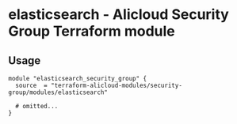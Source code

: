 # elasticsearch - Alicloud Security Group Terraform module

## Usage

```hcl
module "elasticsearch_security_group" {
  source  = "terraform-alicloud-modules/security-group/modules/elasticsearch"

  # omitted...
}
```

<!-- BEGINNING OF PRE-COMMIT-TERRAFORM DOCS HOOK -->
<!-- END OF PRE-COMMIT-TERRAFORM DOCS HOOK -->
